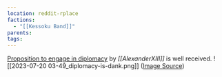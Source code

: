 ```yaml
---
location: reddit-rplace
factions:
  - "[[Kessoku Band]]"
parents: 
tags: 
---
```

[Proposition to engage in diplomacy](https://discord.com/channels/1093664259273130084/1131230952119615600/1131432669260038185) by *[[AlexanderXIII]]* is well received.
![[2023-07-20 03-49_diplomacy-is-dank.png]]
([Image Source](https://discord.com/channels/1093664259273130084/1131230952119615600/1131432896025067672))
